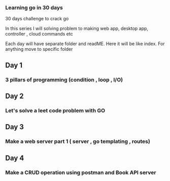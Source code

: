 ### Learning go in 30 days 

30 days challenge to crack go 

In this series I will solving problem to making web app, desktop app, controller , cloud commands etc 

Each day will have separate folder and readME. Here it will be like index. For anything move to specific folder  

## Day 1  
### 3 pillars of programming (condition , loop , I/O) 



## Day 2
### Let's solve a leet code problem with GO 

## Day 3
### Make a web server part 1 ( server , go templating , routes)


## Day 4
### Make a CRUD operation using postman and Book API server 